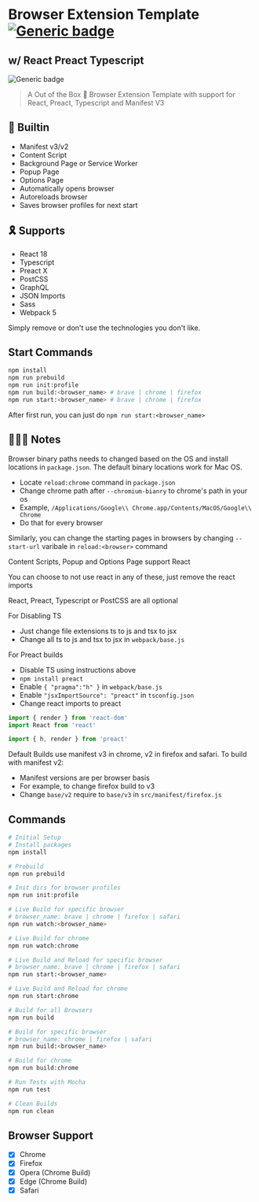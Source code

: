 # Browser Extension Template [![Generic badge](https://img.shields.io/twitter/follow/kdebdut?style=social)](https://twitter.com/KarmakarDebdut)
## w/ React Preact Typescript 

![Generic badge](https://img.shields.io/badge/build-success-brightgreen.svg)

> A Out of the Box 🎁 Browser Extension Template with support for React, Preact, Typescript and Manifest V3

## 🏡 Builtin

- Manifest v3/v2
- Content Script
- Background Page or Service Worker
- Popup Page
- Options Page
- Automatically opens browser
- Autoreloads browser
- Saves browser profiles for next start

## 🎗 Supports

- React 18
- Typescript
- Preact X
- PostCSS
- GraphQL
- JSON Imports
- Sass
- Webpack 5

Simply remove or don't use the technologies you don't like.

## Start Commands

```sh
npm install
npm run prebuild
npm run init:profile
npm run build:<browser_name> # brave | chrome | firefox
npm run start:<browser_name> # brave | chrome | firefox
```

After first run, you can just do `npm run start:<browser_name>`

## 👩🏻‍🏫 Notes

Browser binary paths needs to changed based on the OS and install locations in `package.json`. The default binary locations work for Mac OS.

- Locate `reload:chrome` command in `package.json`
- Change chrome path after `--chromium-bianry` to chrome's path in your os
- Example, `/Applications/Google\\ Chrome.app/Contents/MacOS/Google\\ Chrome`
- Do that for every browser

Similarly, you can change the starting pages in browsers by changing `--start-url` varibale in `reload:<browser>` command

Content Scripts, Popup and Options Page support React

You can choose to not use react in any of these, just remove the react imports

React, Preact, Typescript or PostCSS are all optional

For Disabling TS

- Just change file extensions ts to js and tsx to jsx
- Change all ts to js and tsx to jsx in `webpack/base.js`

For Preact builds

- Disable TS using instructions above
- `npm install preact`
- Enable `{ "pragma":"h" }` in `webpack/base.js`
- Enable `"jsxImportSource": "preact"` in `tsconfig.json`
- Change react imports to preact

```js
import { render } from 'react-dom'
import React from 'react'

import { h, render } from 'preact'
```

Default Builds use manifest v3 in chrome, v2 in firefox and safari. To build with manifest v2:

- Manifest versions are per browser basis
- For example, to change firefox build to v3
- Change `base/v2` require to `base/v3` in `src/manifest/firefox.js`

## Commands

```sh
# Initial Setup
# Install packages
npm install

# Prebuild
npm run prebuild

# Init dirs for browser profiles
npm run init:profile

# Live Build for specific browser
# browser_name: brave | chrome | firefox | safari 
npm run watch:<browser_name>

# Live Build for chrome
npm run watch:chrome

# Live Build and Reload for specific browser
# browser_name: brave | chrome | firefox | safari 
npm run start:<browser_name>

# Live Build and Reload for chrome
npm run start:chrome

# Build for all Browsers
npm run build

# Build for specific browser
# browser_name: chrome | firefox | safari 
npm run build:<browser_name>

# Build for chrome
npm run build:chrome

# Run Tests with Mocha
npm run test

# Clean Builds
npm run clean
```

## Browser Support

- [x] Chrome
- [x] Firefox
- [x] Opera (Chrome Build)
- [x] Edge (Chrome  Build)
- [x] Safari
